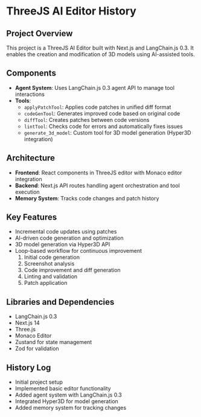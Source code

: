 # ThreeJS AI Editor History

## Project Overview

This project is a ThreeJS AI Editor built with Next.js and LangChain.js 0.3. It enables the creation and modification of 3D models using AI-assisted tools.

## Components

- **Agent System**: Uses LangChain.js 0.3 agent API to manage tool interactions
- **Tools**:
  - `applyPatchTool`: Applies code patches in unified diff format
  - `codeGenTool`: Generates improved code based on original code
  - `diffTool`: Creates patches between code versions
  - `lintTool`: Checks code for errors and automatically fixes issues
  - `generate_3d_model`: Custom tool for 3D model generation (Hyper3D integration)

## Architecture

- **Frontend**: React components in ThreeJS editor with Monaco editor integration
- **Backend**: Next.js API routes handling agent orchestration and tool execution
- **Memory System**: Tracks code changes and patch history

## Key Features

- Incremental code updates using patches
- AI-driven code generation and optimization
- 3D model generation via Hyper3D API
- Loop-based workflow for continuous improvement
  1. Initial code generation
  2. Screenshot analysis
  3. Code improvement and diff generation
  4. Linting and validation
  5. Patch application

## Libraries and Dependencies

- LangChain.js 0.3
- Next.js 14
- Three.js
- Monaco Editor
- Zustand for state management
- Zod for validation

## History Log

- Initial project setup
- Implemented basic editor functionality
- Added agent system with LangChain.js 0.3
- Integrated Hyper3D for model generation
- Added memory system for tracking changes
